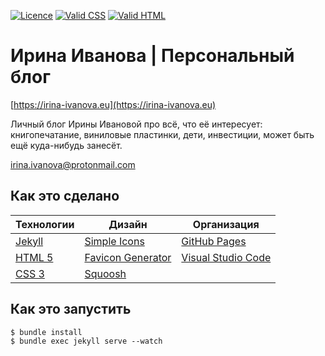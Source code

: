 [![Licence](https://img.shields.io/badge/License-MIT-green.svg)](LICENSE) [![Valid CSS](https://img.shields.io/badge/Valid%20CSS-W3C-orange)](https://jigsaw.w3.org/css-validator/validator?uri=https%3A%2F%2Firina-ivanova.eu&profile=css3svg&usermedium=all&warning=1&vextwarning=&lang=en) [![Valid HTML](https://img.shields.io/badge/Valid%20HTML-W3C-blue)](https://validator.w3.org/nu/?doc=https%3A%2F%2Firina-ivanova.eu)

# Ирина Иванова | Персональный блог

[https://irina-ivanova.eu](https://irina-ivanova.eu)

Личный блог Ирины Ивановой про всё, что её интересует: книгопечатание, виниловые пластинки, дети, инвестиции, может быть ещё куда-нибудь занесёт.

[irina.ivanova@protonmail.com](mailto:irina.ivanova@protonmail.com)

## Как это сделано

| **Технологии** | **Дизайн** | **Организация** |
| -------------- | ---------- | --------------- |
| [Jekyll](https://jekyllrb.com) | [Simple Icons](https://simpleicons.org) | [GitHub Pages](https://pages.github.com) |
| [HTML 5](https://www.w3.org/TR/html5/) | [Favicon Generator](https://realfavicongenerator.net) | [Visual Studio Code](https://code.visualstudio.com) |
| [CSS 3](https://www.w3schools.com/css/css3_intro.asp) | [Squoosh](https://squoosh.app) | |

## Как это запустить

    $ bundle install
    $ bundle exec jekyll serve --watch